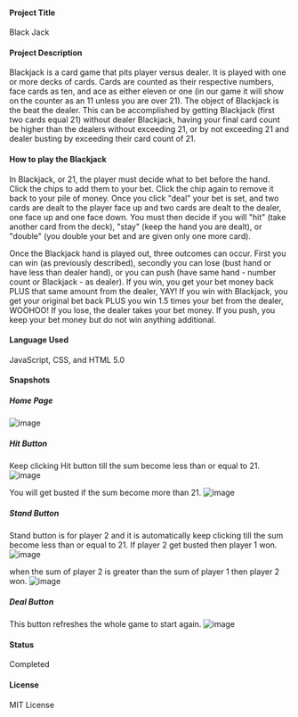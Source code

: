 #### Project Title
Black Jack

#### Project Description
Blackjack is a card game that pits player versus dealer. It is played with one or more decks of cards. Cards are counted as their respective numbers, face cards as ten, and ace as either eleven or one (in our game it will show on the counter as an 11 unless you are over 21). The object of Blackjack is the beat the dealer. This can be accomplished by getting Blackjack (first two cards equal 21) without dealer Blackjack, having your final card count be higher than the dealers without exceeding 21, or by not exceeding 21 and dealer busting by exceeding their card count of 21.

#### How to play the Blackjack
In Blackjack, or 21, the player must decide what to bet before the hand. Click the chips to add them to your bet. Click the chip again to remove it back to your pile of money. Once you click "deal" your bet is set, and two cards are dealt to the player face up and two cards are dealt to the dealer, one face up and one face down. You must then decide if you will "hit" (take another card from the deck), "stay" (keep the hand you are dealt), or "double" (you double your bet and are given only one more card).

Once the Blackjack hand is played out, three outcomes can occur. First you can win (as previously described), secondly you can lose (bust hand or have less than dealer hand), or you can push (have same hand - number count or Blackjack - as dealer). If you win, you get your bet money back PLUS that same amount from the dealer, YAY! If you win with Blackjack, you get your original bet back PLUS you win 1.5 times your bet from the dealer, WOOHOO! If you lose, the dealer takes your bet money. If you push, you keep your bet money but do not win anything additional.

#### Language Used
JavaScript, CSS, and HTML 5.0

#### Snapshots
##### Home Page
![image](https://user-images.githubusercontent.com/99959459/173146581-7a8a8fe8-d7ca-4ab4-8e61-8400dc41f8e5.png)

##### Hit Button
Keep clicking Hit button till the sum become less than or equal to 21.
![image](https://user-images.githubusercontent.com/99959459/173147004-e5e8690f-ce5d-4de9-b436-eb0f5160bcdb.png)

You will get busted if the sum become more than 21.
![image](https://user-images.githubusercontent.com/99959459/173147149-77f7517d-0a06-4fd0-a3e9-61a42ec97eab.png)

##### Stand Button
Stand button is for player 2 and it is automatically keep clicking till the sum become less than or equal to 21. If player 2 get busted then player 1 won.
![image](https://user-images.githubusercontent.com/99959459/173147574-03423819-ed91-49e0-b814-d65cb168d174.png)

when the sum of player 2 is greater than the sum of player 1 then player 2 won.
![image](https://user-images.githubusercontent.com/99959459/173147868-2ae8b64e-60ae-428d-b501-c1c8cb18badc.png)

##### Deal Button
This button refreshes the whole game to start again.
![image](https://user-images.githubusercontent.com/99959459/173148040-11a95567-af21-44fb-b8da-018409fa477f.png)

#### Status

Completed 

#### License

MIT License


